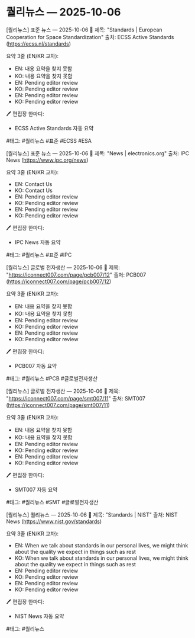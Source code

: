 # 퀄리뉴스 — 2025-10-06

<!--ID:14094efac8e2224ee00d6096f27419d3 URL_HASH:14094efac8e2224ee00d6096f27419d3 TITLE_HASH:9d09cf37850fd4a85f17d5d875beec3b QG:REJECT QS:60 QR:FC실패:점수 4<52 FC:FAIL FS:4 FE:2 ST: KW:0 DS:20 TS:84-->
[퀄리뉴스] 표준 뉴스 — 2025-10-06
📰 제목: "Standards | European Cooperation for Space Standardization"
출처: ECSS Active Standards (https://ecss.nl/standards)

요약 3줄 (EN/KR 교차):
- EN: 내용 요약을 찾지 못함
- KO: 내용 요약을 찾지 못함
- EN: Pending editor review
- KO: Pending editor review
- EN: Pending editor review
- KO: Pending editor review

🖊 편집장 한마디:
- ECSS Active Standards 자동 요약

#태그: #퀄리뉴스 #표준 #ECSS #ESA


<!--ID:8c2ff2ded0473541e115d0f92793363a URL_HASH:8c2ff2ded0473541e115d0f92793363a TITLE_HASH:35dd80350b0ec21585098661172f409c QG:REJECT QS:0 QR:FC실패:점수 42<52 FC:FAIL FS:42 FE:3 ST: KW:0 DS:20 TS:62-->
[퀄리뉴스] 표준 뉴스 — 2025-10-06
📰 제목: "News | electronics.org"
출처: IPC News (https://www.ipc.org/news)

요약 3줄 (EN/KR 교차):
- EN: Contact Us
- KO: Contact Us
- EN: Pending editor review
- KO: Pending editor review
- EN: Pending editor review
- KO: Pending editor review

🖊 편집장 한마디:
- IPC News 자동 요약

#태그: #퀄리뉴스 #표준 #IPC


<!--ID:7077c29db72f9450d5da0e513e2338cd URL_HASH:7077c29db72f9450d5da0e513e2338cd TITLE_HASH:7077c29db72f9450d5da0e513e2338cd QG:REJECT QS:0 QR:FC실패:근거부족 FC:FAIL FS:20 FE:1 ST: KW:0 DS:16 TS:36-->
[퀄리뉴스] 글로벌 전자생산 — 2025-10-06
📰 제목: "https://iconnect007.com/page/pcb007/12"
출처: PCB007 (https://iconnect007.com/page/pcb007/12)

요약 3줄 (EN/KR 교차):
- EN: 내용 요약을 찾지 못함
- KO: 내용 요약을 찾지 못함
- EN: Pending editor review
- KO: Pending editor review
- EN: Pending editor review
- KO: Pending editor review

🖊 편집장 한마디:
- PCB007 자동 요약

#태그: #퀄리뉴스 #PCB #글로벌전자생산


<!--ID:9009ec2273bd714745c044f5bf76cce2 URL_HASH:9009ec2273bd714745c044f5bf76cce2 TITLE_HASH:9009ec2273bd714745c044f5bf76cce2 QG:REJECT QS:0 QR:FC실패:근거부족 FC:FAIL FS:20 FE:1 ST: KW:0 DS:16 TS:36-->
[퀄리뉴스] 글로벌 전자생산 — 2025-10-06
📰 제목: "https://iconnect007.com/page/smt007/11"
출처: SMT007 (https://iconnect007.com/page/smt007/11)

요약 3줄 (EN/KR 교차):
- EN: 내용 요약을 찾지 못함
- KO: 내용 요약을 찾지 못함
- EN: Pending editor review
- KO: Pending editor review
- EN: Pending editor review
- KO: Pending editor review

🖊 편집장 한마디:
- SMT007 자동 요약

#태그: #퀄리뉴스 #SMT #글로벌전자생산


<!--ID:35c0f60898eb31dee3c758cc8584454b URL_HASH:35c0f60898eb31dee3c758cc8584454b TITLE_HASH:0c1a3aa21568c4566f3d4b6ce55fef41 QG:REJECT QS:87 QR:FC실패:점수 24<52 FC:FAIL FS:24 FE:2 ST: KW:0 DS:16 TS:127-->
[퀄리뉴스] 퀄리뉴스 — 2025-10-06
📰 제목: "Standards | NIST"
출처: NIST News (https://www.nist.gov/standards)

요약 3줄 (EN/KR 교차):
- EN: When we talk about standards in our personal lives, we might think about the quality we expect in things such as rest
- KO: When we talk about standards in our personal lives, we might think about the quality we expect in things such as rest
- EN: Pending editor review
- KO: Pending editor review
- EN: Pending editor review
- KO: Pending editor review

🖊 편집장 한마디:
- NIST News 자동 요약

#태그: #퀄리뉴스
